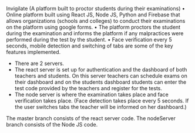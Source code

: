 Invigilate (A platform built to proctor students during their examinations)
•	Online platform built using React JS, Node JS, Python and Firebase that allows organizations (schools and colleges) to conduct their examinations on the platform using google forms.
•	The platform proctors the student during the examination and informs the platform if any malpractices were performed during the test by the student.
•	Face verification every 5 seconds, mobile detection and switching of tabs are some of the key features implemented. 

- There are 2 servers. 
- The react server is set up for authentication and the dashboard of both teachers and students. On this server teachers can schedule exams on their dashboard and on the students dashboard students can enter the test code provided by the teachers and register for the tests.
- The node server is where the examination takes place and face verification takes place. (Face detection takes place every 5 seconds. If the user switches tabs the teacher will be informed on her dashboard.)

The master branch consists of the react server code.
The nodeServer branch consists of the Node JS code.


